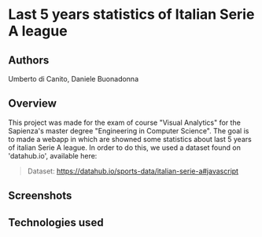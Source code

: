 # Last 5 years statistics of Italian Serie A league

## Authors
Umberto di Canito, Daniele Buonadonna

## Overview
This project was made for the exam of course "Visual Analytics" for the Sapienza's master degree "Engineering in Computer Science". The goal is to made a webapp in which are showned some statistics about last 5 years of italian Serie A league. In order to do this, we used a dataset found on 'datahub.io', available here: 
>Dataset: https://datahub.io/sports-data/italian-serie-a#javascript

## Screenshots

## Technologies used
